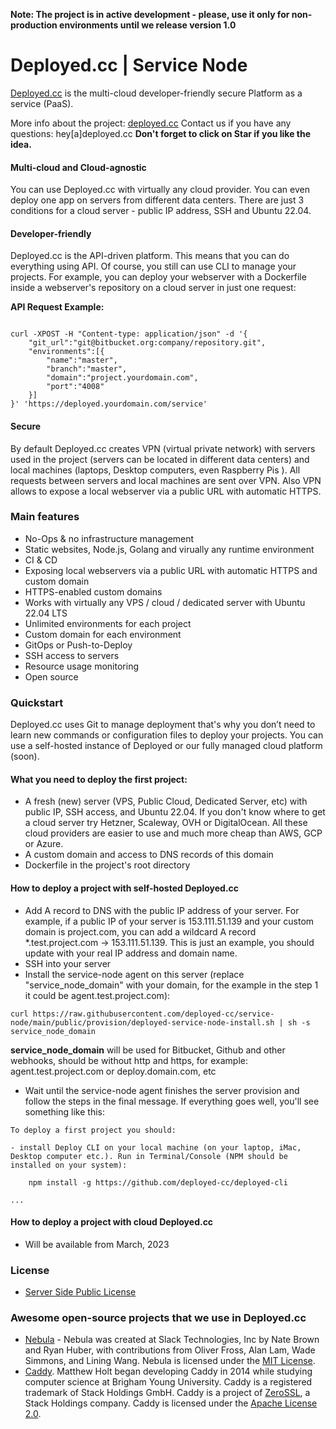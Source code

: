 **Note: The project is in active development - please, use it only for non-production environments until we release version 1.0**

# Deployed.cc | Service Node

[Deployed.cc](https://deployed.cc) is the multi-cloud developer-friendly secure Platform as a service (PaaS).

More info about the project: [deployed.cc](https://deployed.cc)
Contact us if you have any questions: hey[a]deployed.cc
**Don't forget to click on Star if you like the idea.**

#### Multi-cloud and Cloud-agnostic

You can use Deployed.cc with virtually any cloud provider. You can even deploy one app on servers from different data centers. There are just 3 conditions for a cloud server - public IP address, SSH and Ubuntu 22.04.

#### Developer-friendly

Deployed.cc is the API-driven platform. This means that you can do everything using API. Of course, you still can use CLI to manage your projects. For example, you can deploy your webserver with a Dockerfile inside a webserver's repository on a cloud server in just one request:

**API Request Example:**
```

curl -XPOST -H "Content-type: application/json" -d '{
    "git_url":"git@bitbucket.org:company/repository.git",
    "environments":[{
        "name":"master",
        "branch":"master",
        "domain":"project.yourdomain.com",
        "port":"4008"
    }]
}' 'https://deployed.yourdomain.com/service'

```


#### Secure

By default Deployed.cc creates VPN (virtual private network) with servers used in the project (servers can be located in different data centers) and local machines (laptops, Desktop computers, even Raspberry Pis ). All requests between servers and local machines are sent over VPN. Also VPN allows to expose a local webserver via a public URL with automatic HTTPS.


### Main features

- No-Ops & no infrastructure management
- Static websites, Node.js, Golang and virually any runtime environment
- CI & CD
- Exposing local webservers via a public URL with automatic HTTPS and custom domain
- HTTPS-enabled custom domains
- Works with virtually any VPS / cloud / dedicated server with Ubuntu 22.04 LTS
- Unlimited environments for each project
- Custom domain for each environment
- GitOps or Push-to-Deploy
- SSH access to servers
- Resource usage monitoring
- Open source

### Quickstart

Deployed.cc uses Git to manage deployment that's why you don’t need to learn new commands or configuration files to deploy your projects. You can use a self-hosted instance of Deployed or our fully managed cloud platform (soon).

#### What you need to deploy the first project:
- A fresh (new) server (VPS, Public Cloud, Dedicated Server, etc) with public IP, SSH access, and Ubuntu 22.04. If you don't know where to get a cloud server try Hetzner, Scaleway, OVH or DigitalOcean. All these cloud providers are easier to use and much more cheap than AWS, GCP or Azure.
- A custom domain and access to DNS records of this domain
- Dockerfile in the project's root directory

#### How to deploy a project with self-hosted Deployed.cc

- Add A record to DNS with the public IP address of your server. For example, if a public IP of your server is 153.111.51.139 and your custom domain is project.com, you can add a wildcard A record *.test.project.com -> 153.111.51.139. This is just an example, you should update with your real IP address and domain name.
- SSH into your server
- Install the service-node agent on this server (replace "service_node_domain" with your domain, for the example in the step 1 it could be agent.test.project.com):
```
curl https://raw.githubusercontent.com/deployed-cc/service-node/main/public/provision/deployed-service-node-install.sh | sh -s service_node_domain
```
**service_node_domain** will be used for Bitbucket, Github and other webhooks, should be without http and https, for example: agent.test.project.com or deploy.domain.com, etc

- Wait until the service-node agent finishes the server provision and follow the steps in the final message. If everything goes well, you'll see something like this:
```
To deploy a first project you should:

- install Deploy CLI on your local machine (on your laptop, iMac, Desktop computer etc.). Run in Terminal/Console (NPM should be installed on your system):
      
    npm install -g https://github.com/deployed-cc/deployed-cli

...
```

#### How to deploy a project with cloud Deployed.cc

- Will be available from March, 2023


### License

- [Server Side Public License](https://www.mongodb.com/licensing/server-side-public-license)

### Awesome open-source projects that we use in Deployed.cc

- [Nebula](https://github.com/slackhq/nebula) - Nebula was created at Slack Technologies, Inc by Nate Brown and Ryan Huber, with contributions from Oliver Fross, Alan Lam, Wade Simmons, and Lining Wang. Nebula is licensed under the [MIT License](https://github.com/slackhq/nebula/blob/master/LICENSE).
- [Caddy](https://github.com/caddyserver/caddy). Matthew Holt began developing Caddy in 2014 while studying computer science at Brigham Young University. Caddy is a registered trademark of Stack Holdings GmbH. Caddy is a project of [ZeroSSL](https://zerossl.com/), a Stack Holdings company. Caddy is licensed under the [Apache License 2.0](https://github.com/caddyserver/caddy/blob/master/LICENSE).
